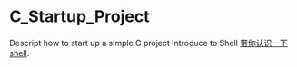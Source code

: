 # C_Startup_Project
Descript how to start up a simple C project
Introduce to Shell [带你认识一下shell](https://zhuanlan.zhihu.com/p/457868028#:~:text=%E4%B8%80%E3%80%81%E4%BB%80%E4%B9%88%E6%98%AFShell%EF%BC%9F%201%20%E7%94%B1%E4%BA%8E%E5%AE%89%E5%85%A8%E3%80%81%E5%A4%8D%E6%9D%82%E3%80%81%E7%B9%81%E7%90%90%E7%AD%89%E5%8E%9F%E5%9B%A0%EF%BC%8C%E7%94%A8%E6%88%B7%E4%B8%8D%E8%83%BD%E7%9B%B4%E6%8E%A5%E6%8E%A5%E8%A7%A6%E5%86%85%E6%A0%B8%EF%BC%88%E4%B9%9F%E6%B2%A1%E6%9C%89%E5%BF%85%E8%A6%81%EF%BC%89%EF%BC%8C%E9%9C%80%E8%A6%81%E5%8F%A6%E5%A4%96%E5%86%8D%E5%BC%80%E5%8F%91%E4%B8%80%E4%B8%AA%E7%A8%8B%E5%BA%8F%EF%BC%8C%E8%AE%A9%E7%94%A8%E6%88%B7%E7%9B%B4%E6%8E%A5%E4%BD%BF%E7%94%A8%E8%BF%99%E4%B8%AA%E7%A8%8B%E5%BA%8F%EF%BC%9B%E8%AF%A5%E7%A8%8B%E5%BA%8F%E7%9A%84%E4%BD%9C%E7%94%A8%E5%B0%B1%E6%98%AF%E6%8E%A5%E6%94%B6%E7%94%A8%E6%88%B7%E7%9A%84%E6%93%8D%E4%BD%9C%EF%BC%88%E7%82%B9%E5%87%BB%E5%9B%BE%E6%A0%87%E3%80%81%E8%BE%93%E5%85%A5%E5%91%BD%E4%BB%A4%EF%BC%89%EF%BC%8C%E5%B9%B6%E8%BF%9B%E8%A1%8C%E7%AE%80%E5%8D%95%E7%9A%84%E5%A4%84%E7%90%86%EF%BC%8C%E7%84%B6%E5%90%8E%E5%86%8D%E4%BC%A0%E9%80%92%E7%BB%99%E5%86%85%E6%A0%B8%EF%BC%8C%E8%BF%99%E6%A0%B7%E7%94%A8%E6%88%B7%E5%B0%B1%E8%83%BD%E9%97%B4%E6%8E%A5%E5%9C%B0%E4%BD%BF%E7%94%A8%E6%93%8D%E4%BD%9C%E7%B3%BB%E7%BB%9F%E5%86%85%E6%A0%B8%E4%BA%86%E3%80%82%20%E4%BD%A0%E7%9C%8B%EF%BC%8C%E5%9C%A8%E7%94%A8%E6%88%B7%E5%92%8C%E5%86%85%E6%A0%B8%E4%B9%8B%E9%97%B4%E5%A2%9E%E5%8A%A0%E4%B8%80%E5%B1%82%20%E2%80%9C%E4%BB%A3%E7%90%86%E2%80%9D%20%EF%BC%8C%E6%97%A2%E8%83%BD%E7%AE%80%E5%8C%96%E7%94%A8%E6%88%B7%E7%9A%84%E6%93%8D%E4%BD%9C%EF%BC%8C%E5%8F%88%E8%83%BD%E4%BF%9D%E9%9A%9C%E5%86%85%E6%A0%B8%E7%9A%84%E5%AE%89%E5%85%A8%EF%BC%8C%E4%BD%95%E4%B9%90%E4%B8%8D%E4%B8%BA%E5%91%A2%EF%BC%9F%20%E7%94%A8%E6%88%B7%E7%95%8C%E9%9D%A2%E5%92%8C%E5%91%BD%E4%BB%A4%E8%A1%8C%E5%B0%B1%E6%98%AF%E8%BF%99%E4%B8%AA%E5%8F%A6%E5%A4%96%E5%BC%80%E5%8F%91%E7%9A%84%E7%A8%8B%E5%BA%8F%EF%BC%8C%E5%B0%B1%E6%98%AF%E8%BF%99%E5%B1%82%20%E2%80%9C%E4%BB%A3%E7%90%86%E2%80%9D,%E6%9C%AC%E8%BA%AB%E5%B9%B6%E4%B8%8D%E6%98%AF%E5%86%85%E6%A0%B8%E7%9A%84%E4%B8%80%E9%83%A8%E5%88%86%EF%BC%8C%E5%AE%83%E5%8F%AA%E6%98%AF%E7%AB%99%E5%9C%A8%E5%86%85%E6%A0%B8%E7%9A%84%E5%9F%BA%E7%A1%80%E4%B8%8A%E7%BC%96%E5%86%99%E7%9A%84%E4%B8%80%E4%B8%AA%E5%BA%94%E7%94%A8%E7%A8%8B%E5%BA%8F%EF%BC%8C%E5%AE%83%E5%92%8C%20QQ%20%E3%80%81%20%E8%BF%85%E9%9B%B7%20%E3%80%81%20Firefox%20%E7%AD%89%E5%85%B6%E5%AE%83%E8%BD%AF%E4%BB%B6%E6%B2%A1%E6%9C%89%E4%BB%80%E4%B9%88%E5%8C%BA%E5%88%AB%E3%80%82%20).
